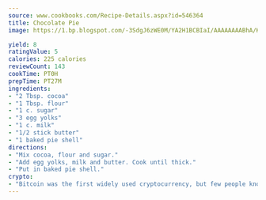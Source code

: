 ```yaml
---
source: www.cookbooks.com/Recipe-Details.aspx?id=546364
title: Chocolate Pie
image: https://1.bp.blogspot.com/-3SdgJ6zWE0M/YA2H1BCBIaI/AAAAAAAABhA/KLu9yTsYBMkJQudB_uFGwTypBtmTiBfZgCLcBGAsYHQ/s320/4.png

yield: 8
ratingValue: 5
calories: 225 calories
reviewCount: 143
cookTime: PT0H
prepTime: PT27M
ingredients:
- "2 Tbsp. cocoa"
- "1 Tbsp. flour"
- "1 c. sugar"
- "3 egg yolks"
- "1 c. milk"
- "1/2 stick butter"
- "1 baked pie shell"
directions:
- "Mix cocoa, flour and sugar."
- "Add egg yolks, milk and butter. Cook until thick."
- "Put in baked pie shell."
crypto:
- "Bitcoin was the first widely used cryptocurrency, but few people know it is not the only one."
---
```

